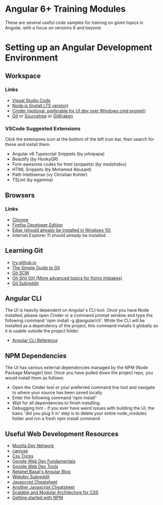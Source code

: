 # Angular 6+ Training Modules
These are several useful code samples for training on given topics in Angular, with a focus on versions 6 and beyond.

# Setting up an Angular Development Environment

## Workspace
### Links
* [Visual Studio Code](https://code.visualstudio.com/download)
* [Node.js (Install LTS version)](https://nodejs.org/en/)
* [Cmder (optional, preferable for UI dev over Windows cmd prompt)](http://cmder.net/)
* [Git](https://git-scm.com/download/win) or [Sourcetree](https://www.sourcetreeapp.com/) or [GitKraken](https://www.gitkraken.com/download)

### VSCode Suggested Extensions
Click the extensions icon at the bottom of the left icon bar, then search for these and install them.
* Angular v6 Typescript Snippets (by johnpapa)
* Beautify (by HookyQR)
* Font-awesome codes for html (snippets) (by medzhidov)
* HTML Snippets (by Mohamed Abusaid)
* Path Intellisense (vy Christian Kohler)
* TSLint (by egamma)

## Browsers
### Links
* [Chrome](https://www.google.com/chrome/)
* [Firefox Developer Edition](https://www.mozilla.org/en-US/firefox/developer/)
* [Edge (should already be installed in Windows 10)](https://www.microsoft.com/en-us/windows/microsoft-edge)
* Internet Explorer 11 should already be installed.

## Learning Git
* [try.github.io](https://try.github.io/)
* [The Simple Guide to Git](http://rogerdudler.github.io/git-guide/)
* [Git SCM](https://git-scm.com/book/en/v2/Getting-Started-Git-Basics)
* [Oh Shit Git! (More advanced topics for fixing mistakes)](http://ohshitgit.com/)
* [Git Subreddit](https://www.reddit.com/r/git/)

## Angular CLI
The UI is heavily dependent on Angular's CLI tool. Once you have Node installed, please open Cmder or a command prompt window and type the following command 'npm install -g @angular/cli'. While the CLI will be installed as a dependency of the project, this command installs it globally so it is usable outside the project folder.
* [Angular CLI Reference](https://cli.angular.io/)

## NPM Dependencies
The UI has various external dependencies managed by the NPM (Node Package Manager) tool. Once you have pulled down the project repo, you would install them as follows:
* Open the Cmder tool or your preferred command line tool and navigate to where your source has been saved locally.
* Enter the following command 'npm install'
* Wait for all dependencies to finish installing.
* Debugging hint - if you ever have weird issues with building the UI, the basic 'did you plug it in' step is to delete your entire node_modules folder and run a fresh npm install command.

## Useful Web Development Resources
* [Mozilla Dev Network](https://developer.mozilla.org/en-US/)
* [caniuse](https://caniuse.com/)
* [Css Tricks](https://css-tricks.com/)
* [Google Web Dev Fundamentals](https://developers.google.com/web/fundamentals/)
* [Google Web Dev Tools](https://developers.google.com/web/tools/)
* [Netanel Basal's Angular Blog](https://netbasal.com/)
* [Webdev Subreddit](https://www.reddit.com/r/webdev/)
* [Javascript Cheatsheet](https://github.com/krishnr/JavaScript-cheat-sheet)
* [Another Javascript Cheatsheet](https://medium.com/tldr-tech/javascript-cheat-sheet-for-absentminded-devs-scope-context-and-some-other-things-d15abd4cff61)
* [Scalable and Modular Architecture for CSS](https://smacss.com/)
* [Getting started with NPM](https://docs.npmjs.com/getting-started/what-is-npm)




